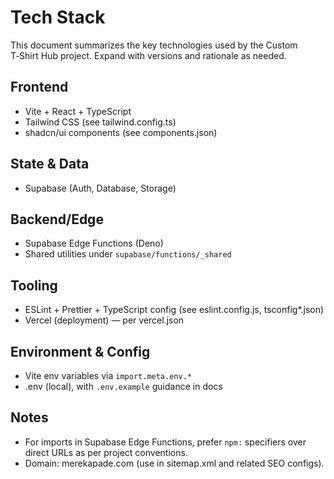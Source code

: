 # Tech Stack

This document summarizes the key technologies used by the Custom T‑Shirt Hub project. Expand with versions and rationale as needed.

## Frontend
- Vite + React + TypeScript
- Tailwind CSS (see tailwind.config.ts)
- shadcn/ui components (see components.json)

## State & Data
- Supabase (Auth, Database, Storage)

## Backend/Edge
- Supabase Edge Functions (Deno)
- Shared utilities under `supabase/functions/_shared`

## Tooling
- ESLint + Prettier + TypeScript config (see eslint.config.js, tsconfig*.json)
- Vercel (deployment) — per vercel.json

## Environment & Config
- Vite env variables via `import.meta.env.*`
- .env (local), with `.env.example` guidance in docs

## Notes
- For imports in Supabase Edge Functions, prefer `npm:` specifiers over direct URLs as per project conventions.
- Domain: merekapade.com (use in sitemap.xml and related SEO configs).

